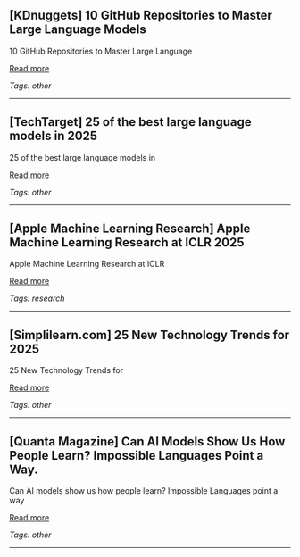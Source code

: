 ## [KDnuggets] 10 GitHub Repositories to Master Large Language Models

10 GitHub Repositories to Master Large Language

[Read more](https://www.kdnuggets.com/10-github-repositories-to-master-large-language-models)

_Tags: other_

---
## [TechTarget] 25 of the best large language models in 2025

25 of the best large language models in

[Read more](https://www.techtarget.com/whatis/feature/12-of-the-best-large-language-models)

_Tags: other_

---
## [Apple Machine Learning Research] Apple Machine Learning Research at ICLR 2025

Apple Machine Learning Research at ICLR

[Read more](https://machinelearning.apple.com/research/iclr-2025)

_Tags: research_

---
## [Simplilearn.com] 25 New Technology Trends for 2025

25 New Technology Trends for

[Read more](https://www.simplilearn.com/top-technology-trends-and-jobs-article)

_Tags: other_

---
## [Quanta Magazine] Can AI Models Show Us How People Learn? Impossible Languages Point a Way.

Can AI models show us how people learn? Impossible Languages point a way

[Read more](https://www.quantamagazine.org/can-ai-models-show-us-how-people-learn-impossible-languages-point-a-way-20250113/)

_Tags: other_

---
